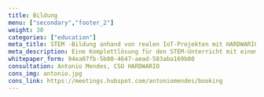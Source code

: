```yaml
---
title: Bildung
menu: ["secondary","footer_2"]
weight: 30
categories: ["education"]
meta_title: STEM -Bildung anhand von realen IoT-Projekten mit HARDWARIO TOWER
meta_description: Eine Komplettlösung für den STEM-Unterricht mit einem auf Forschung basierenden pädagogischen Rahmen, dessen Attraktivität auf der Arbeit mit realen IoT-Projekten beruht.
whitepaper_form: 94ea07fb-5b00-4647-aead-583aba169b00
consultation: Antonio Mendes, CSO HARDWARIO
cons_img: antonio.jpg
cons_link: https://meetings.hubspot.com/antoniomendes/booking
---
```

